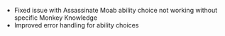 - Fixed issue with Assassinate Moab ability choice not working without specific Monkey Knowledge
- Improved error handling for ability choices